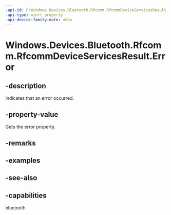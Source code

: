 ```yaml
---
-api-id: P:Windows.Devices.Bluetooth.Rfcomm.RfcommDeviceServicesResult.Error
-api-type: winrt property
-api-device-family-note: xbox
---
```


<!-- Property syntax
public Windows.Devices.Bluetooth.BluetoothError Error { get; }
-->

# Windows.Devices.Bluetooth.Rfcomm.RfcommDeviceServicesResult.Error

## -description
Indicates that an error occurred.

## -property-value
Gets the error property.

## -remarks

## -examples

## -see-also

## -capabilities
bluetooth
